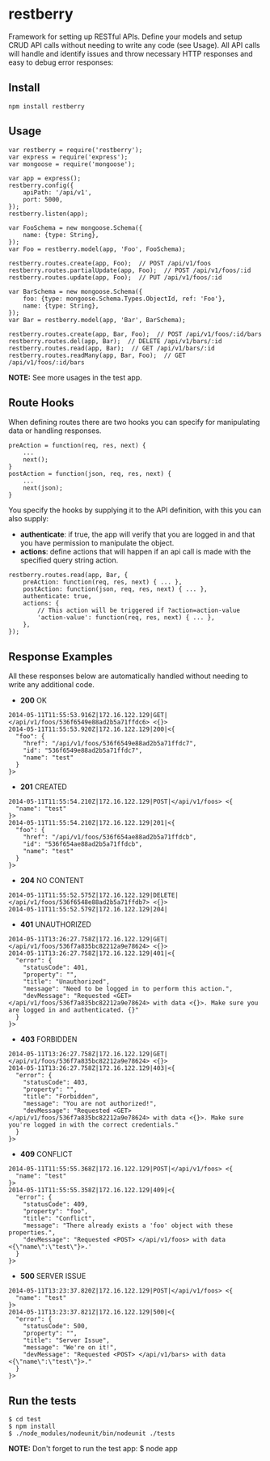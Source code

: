 restberry
=========

Framework for setting up RESTful APIs. Define your models and setup CRUD API
calls without needing to write any code (see Usage). All API calls will handle
and identify issues and throw necessary HTTP responses and easy to debug error
responses:

## Install

```
npm install restberry
```

## Usage

```
var restberry = require('restberry');
var express = require('express');
var mongoose = require('mongoose');

var app = express();
restberry.config({
    apiPath: '/api/v1',
    port: 5000,
});
restberry.listen(app);

var FooSchema = new mongoose.Schema({
    name: {type: String},
});
var Foo = restberry.model(app, 'Foo', FooSchema);

restberry.routes.create(app, Foo);  // POST /api/v1/foos
restberry.routes.partialUpdate(app, Foo);  // POST /api/v1/foos/:id
restberry.routes.update(app, Foo);  // PUT /api/v1/foos/:id

var BarSchema = new mongoose.Schema({
    foo: {type: mongoose.Schema.Types.ObjectId, ref: 'Foo'},
    name: {type: String},
});
var Bar = restberry.model(app, 'Bar', BarSchema);

restberry.routes.create(app, Bar, Foo);  // POST /api/v1/foos/:id/bars
restberry.routes.del(app, Bar);  // DELETE /api/v1/bars/:id
restberry.routes.read(app, Bar);  // GET /api/v1/bars/:id
restberry.routes.readMany(app, Bar, Foo);  // GET /api/v1/foos/:id/bars
```

**NOTE:** See more usages in the test app.

## Route Hooks

When defining routes there are two hooks you can specify for manipulating
data or handling responses.

```
preAction = function(req, res, next) { 
    ...
    next();
}
postAction = function(json, req, res, next) {
    ...
    next(json);
}
```

You specify the hooks by supplying it to the API definition, with this you can
also supply:

 * **authenticate**: if true, the app will verify that you are logged in and that you have permission to manipulate the object.
 * **actions**: define actions that will happen if an api call is made with the specified query string action.

```
restberry.routes.read(app, Bar, {
    preAction: function(req, res, next) { ... },
    postAction: function(json, req, res, next) { ... },
    authenticate: true,
    actions: {
        // This action will be triggered if ?action=action-value
        'action-value': function(req, res, next) { ... },
    },
});
```

## Response Examples

All these responses below are automatically handled without needing to write any
additional code.

* **200** OK
```
2014-05-11T11:55:53.916Z|172.16.122.129|GET|</api/v1/foos/536f6549e88ad2b5a71ffdc6> <{}>
2014-05-11T11:55:53.920Z|172.16.122.129|200|<{
  "foo": {
    "href": "/api/v1/foos/536f6549e88ad2b5a71ffdc7",
    "id": "536f6549e88ad2b5a71ffdc7",
    "name": "test"
  }
}>
```

* **201** CREATED
```
2014-05-11T11:55:54.210Z|172.16.122.129|POST|</api/v1/foos> <{
  "name": "test"
}>
2014-05-11T11:55:54.210Z|172.16.122.129|201|<{
  "foo": {
    "href": "/api/v1/foos/536f654ae88ad2b5a71ffdcb",
    "id": "536f654ae88ad2b5a71ffdcb",
    "name": "test"
  }
}>
```

* **204** NO CONTENT
```
2014-05-11T11:55:52.575Z|172.16.122.129|DELETE|</api/v1/foos/536f6548e88ad2b5a71ffdb7> <{}>
2014-05-11T11:55:52.579Z|172.16.122.129|204|
```

* **401** UNAUTHORIZED
```
2014-05-11T13:26:27.758Z|172.16.122.129|GET|</api/v1/foos/536f7a835bc82212a9e78624> <{}>
2014-05-11T13:26:27.758Z|172.16.122.129|401|<{
  "error": {
    "statusCode": 401,
    "property": "",
    "title": "Unauthorized",
    "message": "Need to be logged in to perform this action.",
    "devMessage": "Requested <GET> </api/v1/foos/536f7a835bc82212a9e78624> with data <{}>. Make sure you are logged in and authenticated. {}"
  }
}>
```

* **403** FORBIDDEN
```
2014-05-11T13:26:27.758Z|172.16.122.129|GET|</api/v1/foos/536f7a835bc82212a9e78624> <{}>
2014-05-11T13:26:27.758Z|172.16.122.129|403|<{
  "error": {
    "statusCode": 403,
    "property": "",
    "title": "Forbidden",
    "message": "You are not authorized!",
    "devMessage": "Requested <GET> </api/v1/foos/536f7a835bc82212a9e78624> with data <{}>. Make sure you're logged in with the correct credentials."
  }
}>
```

* **409** CONFLICT
```
2014-05-11T11:55:55.368Z|172.16.122.129|POST|</api/v1/foos> <{
  "name": "test"
}>
2014-05-11T11:55:55.358Z|172.16.122.129|409|<{
  "error": {
    "statusCode": 409,
    "property": "foo",
    "title": "Conflict",
    "message": "There already exists a 'foo' object with these properties.",
    "devMessage": "Requested <POST> </api/v1/foos> with data <{\"name\":\"test\"}>.'
  }
}>
```

* **500** SERVER ISSUE
```
2014-05-11T13:23:37.820Z|172.16.122.129|POST|</api/v1/foos> <{
  "name": "test"
}>
2014-05-11T13:23:37.821Z|172.16.122.129|500|<{
  "error": {
    "statusCode": 500,
    "property": "",
    "title": "Server Issue",
    "message": "We're on it!",
    "devMessage": "Requested <POST> </api/v1/bars> with data <{\"name\":\"test\"}>."
  }
}>
```

## Run the tests

```
$ cd test
$ npm install
$ ./node_modules/nodeunit/bin/nodeunit ./tests
```

**NOTE:** Don't forget to run the test app: $ node app
